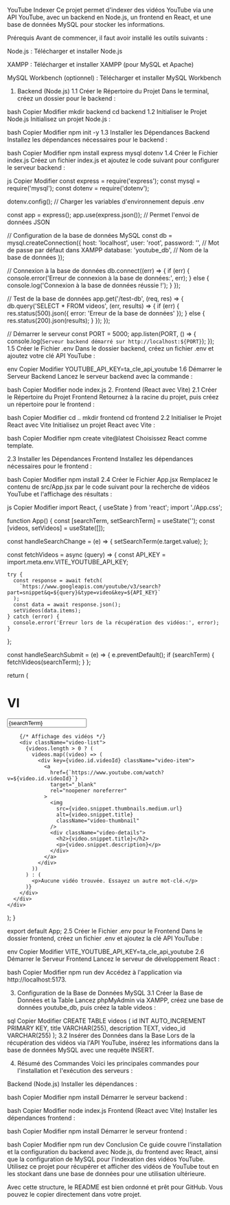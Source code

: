 YouTube Indexer
Ce projet permet d'indexer des vidéos YouTube via une API YouTube, avec un backend en Node.js, un frontend en React, et une base de données MySQL pour stocker les informations.

Prérequis
Avant de commencer, il faut avoir installé les outils suivants :

Node.js : Télécharger et installer Node.js

XAMPP : Télécharger et installer XAMPP (pour MySQL et Apache)

MySQL Workbench (optionnel) : Télécharger et installer MySQL Workbench

1. Backend (Node.js)
1.1 Créer le Répertoire du Projet
Dans le terminal, créez un dossier pour le backend :

bash
Copier
Modifier
mkdir backend
cd backend
1.2 Initialiser le Projet Node.js
Initialisez un projet Node.js :

bash
Copier
Modifier
npm init -y
1.3 Installer les Dépendances Backend
Installez les dépendances nécessaires pour le backend :

bash
Copier
Modifier
npm install express mysql dotenv
1.4 Créer le Fichier index.js
Créez un fichier index.js et ajoutez le code suivant pour configurer le serveur backend :

js
Copier
Modifier
const express = require('express');
const mysql = require('mysql');
const dotenv = require('dotenv');

dotenv.config();  // Charger les variables d'environnement depuis .env

const app = express();
app.use(express.json());  // Permet l'envoi de données JSON

// Configuration de la base de données MySQL
const db = mysql.createConnection({
  host: 'localhost',
  user: 'root',
  password: '',  // Mot de passe par défaut dans XAMPP
  database: 'youtube_db',  // Nom de la base de données
});

// Connexion à la base de données
db.connect((err) => {
  if (err) {
    console.error('Erreur de connexion à la base de données:', err);
  } else {
    console.log('Connexion à la base de données réussie !');
  }
});

// Test de la base de données
app.get('/test-db', (req, res) => {
  db.query('SELECT * FROM videos', (err, results) => {
    if (err) {
      res.status(500).json({ error: 'Erreur de la base de données' });
    } else {
      res.status(200).json(results);
    }
  });
});

// Démarrer le serveur
const PORT = 5000;
app.listen(PORT, () => {
  console.log(`Serveur backend démarré sur http://localhost:${PORT}`);
});
1.5 Créer le Fichier .env
Dans le dossier backend, créez un fichier .env et ajoutez votre clé API YouTube :

env
Copier
Modifier
YOUTUBE_API_KEY=ta_cle_api_youtube
1.6 Démarrer le Serveur Backend
Lancez le serveur backend avec la commande :

bash
Copier
Modifier
node index.js
2. Frontend (React avec Vite)
2.1 Créer le Répertoire du Projet Frontend
Retournez à la racine du projet, puis créez un répertoire pour le frontend :

bash
Copier
Modifier
cd ..
mkdir frontend
cd frontend
2.2 Initialiser le Projet React avec Vite
Initialisez un projet React avec Vite :

bash
Copier
Modifier
npm create vite@latest
Choisissez React comme template.

2.3 Installer les Dépendances Frontend
Installez les dépendances nécessaires pour le frontend :

bash
Copier
Modifier
npm install
2.4 Créer le Fichier App.jsx
Remplacez le contenu de src/App.jsx par le code suivant pour la recherche de vidéos YouTube et l'affichage des résultats :

js
Copier
Modifier
import React, { useState } from 'react';
import './App.css';

function App() {
  const [searchTerm, setSearchTerm] = useState('');
  const [videos, setVideos] = useState([]);

  const handleSearchChange = (e) => {
    setSearchTerm(e.target.value);
  };

  const fetchVideos = async (query) => {
    const API_KEY = import.meta.env.VITE_YOUTUBE_API_KEY;

    try {
      const response = await fetch(
        `https://www.googleapis.com/youtube/v3/search?part=snippet&q=${query}&type=video&key=${API_KEY}`
      );
      const data = await response.json();
      setVideos(data.items);
    } catch (error) {
      console.error('Erreur lors de la récupération des vidéos:', error);
    }
  };

  const handleSearchSubmit = (e) => {
    e.preventDefault();
    if (searchTerm) {
      fetchVideos(searchTerm);
    }
  };

  return (
    <div className="App">
      <div className="container">
        <h1 className="title">VI</h1>
        <form onSubmit={handleSearchSubmit}>
          <input
            type="text"
            className="search-bar"
            placeholder="Rechercher des vidéos..."
            value={searchTerm}
            onChange={handleSearchChange}
          />
        </form>

        {/* Affichage des vidéos */}
        <div className="video-list">
          {videos.length > 0 ? (
            videos.map((video) => (
              <div key={video.id.videoId} className="video-item">
                <a
                  href={`https://www.youtube.com/watch?v=${video.id.videoId}`}
                  target="_blank"
                  rel="noopener noreferrer"
                >
                  <img
                    src={video.snippet.thumbnails.medium.url}
                    alt={video.snippet.title}
                    className="video-thumbnail"
                  />
                  <div className="video-details">
                    <h2>{video.snippet.title}</h2>
                    <p>{video.snippet.description}</p>
                  </div>
                </a>
              </div>
            ))
          ) : (
            <p>Aucune vidéo trouvée. Essayez un autre mot-clé.</p>
          )}
        </div>
      </div>
    </div>
  );
}

export default App;
2.5 Créer le Fichier .env pour le Frontend
Dans le dossier frontend, créez un fichier .env et ajoutez la clé API YouTube :

env
Copier
Modifier
VITE_YOUTUBE_API_KEY=ta_cle_api_youtube
2.6 Démarrer le Serveur Frontend
Lancez le serveur de développement React :

bash
Copier
Modifier
npm run dev
Accédez à l'application via http://localhost:5173.

3. Configuration de la Base de Données MySQL
3.1 Créer la Base de Données et la Table
Lancez phpMyAdmin via XAMPP, créez une base de données youtube_db, puis créez la table videos :

sql
Copier
Modifier
CREATE TABLE videos (
  id INT AUTO_INCREMENT PRIMARY KEY,
  title VARCHAR(255),
  description TEXT,
  video_id VARCHAR(255)
);
3.2 Insérer des Données dans la Base
Lors de la récupération des vidéos via l'API YouTube, insérez les informations dans la base de données MySQL avec une requête INSERT.

4. Résumé des Commandes
Voici les principales commandes pour l'installation et l'exécution des serveurs :

Backend (Node.js)
Installer les dépendances :

bash
Copier
Modifier
npm install
Démarrer le serveur backend :

bash
Copier
Modifier
node index.js
Frontend (React avec Vite)
Installer les dépendances frontend :

bash
Copier
Modifier
npm install
Démarrer le serveur frontend :

bash
Copier
Modifier
npm run dev
Conclusion
Ce guide couvre l'installation et la configuration du backend avec Node.js, du frontend avec React, ainsi que la configuration de MySQL pour l'indexation des vidéos YouTube. Utilisez ce projet pour récupérer et afficher des vidéos de YouTube tout en les stockant dans une base de données pour une utilisation ultérieure.

Avec cette structure, le README est bien ordonné et prêt pour GitHub. Vous pouvez le copier directement dans votre projet.
